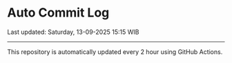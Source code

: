 # Auto Commit Log

Last updated: Saturday, 13-09-2025 15:15 WIB

---

This repository is automatically updated every 2 hour using GitHub Actions.
